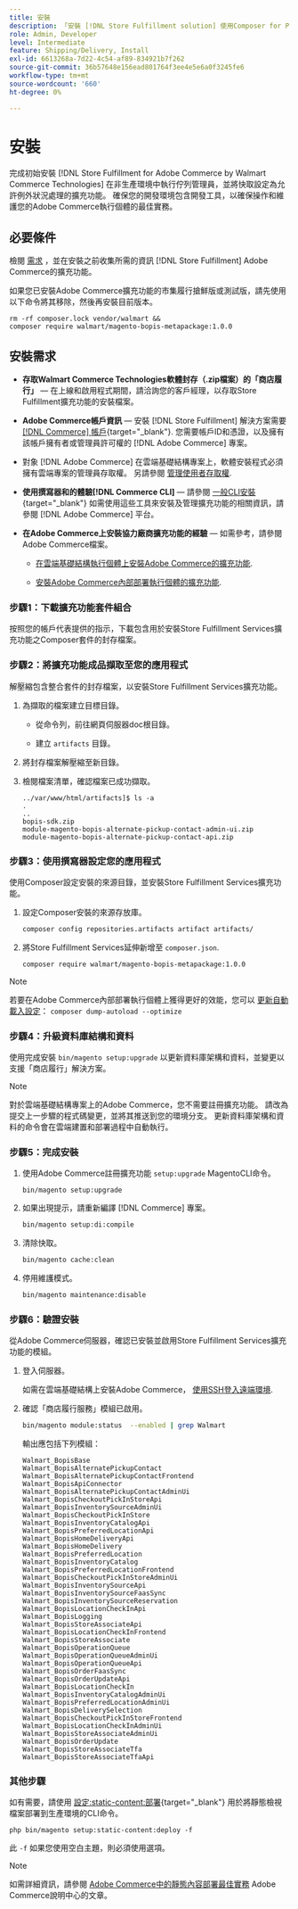 ```yaml
---
title: 安裝
description: 「安裝 [!DNL Store Fulfillment solution] 使用Composer for PHP的Adobe Commerce店面。」
role: Admin, Developer
level: Intermediate
feature: Shipping/Delivery, Install
exl-id: 6613268a-7d22-4c54-af89-834921b7f262
source-git-commit: 36b57648e156ead801764f3ee4e5e6a0f3245fe6
workflow-type: tm+mt
source-wordcount: '660'
ht-degree: 0%

---
```



# 安裝

完成初始安裝 [!DNL Store Fulfillment for Adobe Commerce by Walmart Commerce Technologies] 在非生產環境中執行佇列管理員，並將快取設定為允許例外狀況處理的擴充功能。 確保您的開發環境包含開發工具，以確保操作和維護您的Adobe Commerce執行個體的最佳實務。

## 必要條件

檢閱 [需求](solution-requirements.md) ，並在安裝之前收集所需的資訊 [!DNL Store Fulfillment] Adobe Commerce的擴充功能。

如果您已安裝Adobe Commerce擴充功能的市集履行搶鮮版或測試版，請先使用以下命令將其移除，然後再安裝目前版本。

```terminal
rm -rf composer.lock vendor/walmart &&
composer require walmart/magento-bopis-metapackage:1.0.0
```

## 安裝需求

- **存取Walmart Commerce Technologies軟體封存（.zip檔案）的「商店履行」** — 在上線和啟用程式期間，請洽詢您的客戶經理，以存取Store Fulfillment擴充功能的安裝檔案。

- **Adobe Commerce帳戶資訊** — 安裝 [!DNL Store Fulfillment] 解決方案需要 [[!DNL Commerce] 帳戶](https://docs.magento.com/user-guide/magento/magento-account.html){target="_blank"}. 您需要帳戶ID和憑證，以及擁有該帳戶擁有者或管理員許可權的 [!DNL Adobe Commerce] 專案。

- 對象 [!DNL Adobe Commerce] 在雲端基礎結構專案上，軟體安裝程式必須擁有雲端專案的管理員存取權。 另請參閱 [管理使用者存取權](https://devdocs.magento.com/cloud/project/user-admin.html).

- **使用撰寫器和的體驗[!DNL Commerce CLI]** — 請參閱 [一般CLI安裝](https://devdocs.magento.com/extensions/install/){target="_blank"} 如需使用這些工具來安裝及管理擴充功能的相關資訊，請參閱 [!DNL Adobe Commerce] 平台。

- **在Adobe Commerce上安裝協力廠商擴充功能的經驗** — 如需參考，請參閱Adobe Commerce檔案。

   - [在雲端基礎結構執行個體上安裝Adobe Commerce的擴充功能](https://devdocs.magento.com/cloud/howtos/install-components.html#install-an-extension).

   - [安裝Adobe Commerce內部部署執行個體的擴充功能](https://devdocs.magento.com/extensions/install/).

### 步驟1：下載擴充功能套件組合

按照您的帳戶代表提供的指示，下載包含用於安裝Store Fulfillment Services擴充功能之Composer套件的封存檔案。

### 步驟2：將擴充功能成品擷取至您的應用程式

解壓縮包含整合套件的封存檔案，以安裝Store Fulfillment Services擴充功能。

1. 為擷取的檔案建立目標目錄。

   - 從命令列，前往網頁伺服器doc根目錄。

   - 建立 `artifacts` 目錄。

1. 將封存檔案解壓縮至新目錄。

1. 檢閱檔案清單，確認檔案已成功擷取。

   ```
   ../var/www/html/artifacts]$ ls -a
   .
   ..
   bopis-sdk.zip
   module-magento-bopis-alternate-pickup-contact-admin-ui.zip
   module-magento-bopis-alternate-pickup-contact-api.zip
   ```

### 步驟3：使用撰寫器設定您的應用程式

使用Composer設定安裝的來源目錄，並安裝Store Fulfillment Services擴充功能。

1. 設定Composer安裝的來源存放庫。

   ```bash
   composer config repositories.artifacts artifact artifacts/
   ```

1. 將Store Fulfillment Services延伸新增至 `composer.json`.

   ```bash
   composer require walmart/magento-bopis-metapackage:1.0.0
   ```

>[!NOTE]
>
>若要在Adobe Commerce內部部署執行個體上獲得更好的效能，您可以 [更新自動載入設定](https://experienceleague.adobe.com/docs/commerce-operations/performance-best-practices/deployment-flow.html#update-the-autoloader)： `composer dump-autoload --optimize`

### 步驟4：升級資料庫結構和資料

使用完成安裝 `bin/magento setup:upgrade` 以更新資料庫架構和資料，並變更以支援「商店履行」解決方案。

>[!NOTE]
>
>對於雲端基礎結構專案上的Adobe Commerce，您不需要註冊擴充功能。 請改為提交上一步驟的程式碼變更，並將其推送到您的環境分支。 更新資料庫架構和資料的命令會在雲端建置和部署過程中自動執行。

### 步驟5：完成安裝

1. 使用Adobe Commerce註冊擴充功能 `setup:upgrade` MagentoCLI命令。

   ```terminal
   bin/magento setup:upgrade
   ```

1. 如果出現提示，請重新編譯 [!DNL Commerce] 專案。

   ```bash
   bin/magento setup:di:compile
   ```

1. 清除快取。

   ```bash
   bin/magento cache:clean
   ```

1. 停用維護模式。

   ```bash
   bin/magento maintenance:disable
   ```

### 步驟6：驗證安裝

從Adobe Commerce伺服器，確認已安裝並啟用Store Fulfillment Services擴充功能的模組。

1. 登入伺服器。

   如需在雲端基礎結構上安裝Adobe Commerce， [使用SSH登入遠端環境](https://devdocs.magento.com/cloud/env/environments-ssh.html#ssh).

1. 確認「商店履行服務」模組已啟用。

   ```bash
   bin/magento module:status  --enabled | grep Walmart
   ```

   輸出應包括下列模組：

   ```
   Walmart_BopisBase
   Walmart_BopisAlternatePickupContact
   Walmart_BopisAlternatePickupContactFrontend
   Walmart_BopisApiConnector
   Walmart_BopisAlternatePickupContactAdminUi
   Walmart_BopisCheckoutPickInStoreApi
   Walmart_BopisInventorySourceAdminUi
   Walmart_BopisCheckoutPickInStore
   Walmart_BopisInventoryCatalogApi
   Walmart_BopisPreferredLocationApi
   Walmart_BopisHomeDeliveryApi
   Walmart_BopisHomeDelivery
   Walmart_BopisPreferredLocation
   Walmart_BopisInventoryCatalog
   Walmart_BopisPreferredLocationFrontend
   Walmart_BopisCheckoutPickInStoreAdminUi
   Walmart_BopisInventorySourceApi
   Walmart_BopisInventorySourceFaasSync
   Walmart_BopisInventorySourceReservation
   Walmart_BopisLocationCheckInApi
   Walmart_BopisLogging
   Walmart_BopisStoreAssociateApi
   Walmart_BopisLocationCheckInFrontend
   Walmart_BopisStoreAssociate
   Walmart_BopisOperationQueue
   Walmart_BopisOperationQueueAdminUi
   Walmart_BopisOperationQueueApi
   Walmart_BopisOrderFaasSync
   Walmart_BopisOrderUpdateApi
   Walmart_BopisLocationCheckIn
   Walmart_BopisInventoryCatalogAdminUi
   Walmart_BopisPreferredLocationAdminUi
   Walmart_BopisDeliverySelection
   Walmart_BopisCheckoutPickInStoreFrontend
   Walmart_BopisLocationCheckInAdminUi
   Walmart_BopisStoreAssociateAdminUi
   Walmart_BopisOrderUpdate
   Walmart_BopisStoreAssociateTfa
   Walmart_BopisStoreAssociateTfaApi
   ```

### 其他步驟

如有需要，請使用 [設定:static-content:部署](https://experienceleague.adobe.com/docs/commerce-operations/reference/commerce-on-premises.html){target="_blank"} 用於將靜態檢視檔案部署到生產環境的CLI命令。

```terminal
php bin/magento setup:static-content:deploy -f
```

此 `-f` 如果您使用空白主題，則必須使用選項。

>[!NOTE]
>
>如需詳細資訊，請參閱 [Adobe Commerce中的靜態內容部署最佳實務](https://experienceleague.adobe.com/docs/commerce-operations/implementation-playbook/best-practices/development/static-content-deployment.html) Adobe Commerce說明中心的文章。

